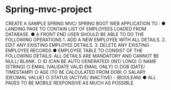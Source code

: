 # Spring-mvc-project
CREATE A SAMPLE SPRING MVC/ SPRING BOOT WEB APPLICATION TO : ● LANDING PAGE TO CONTAIN LIST OF EMPLOYEES LOADED FROM DATABASE. ● A FRONT END USER SHOULD BE ABLE TO DO THE FOLLOWING OPERATIONS 1. ADD A NEW EMPLOYEE WITH ALL DETAILS. 2. EDIT ANY EXISTING EMPLOYEE DETAILS. 3. DELETE ANY EXISTING EMPLOYEE RECORDS ● EMPLOYEE TABLE TO CONSIST OF THE FOLLOWING DETAILS: ALL DETAILS ARE MANDATORY AND CANNOT BE NULL/ BLANK. ○ ID (CAN BE AUTO GENERATED) (INT/ LONG) ○ NAME (STRING) ○ EMAIL (VALIDATE VALID EMAIL ONLY) ○ DOB (DATE/ TIMESTAMP) ○ AGE (TO BE CALCULATED FROM DOB) ○ SALARY (DECIMAL VALUE) ○ STATUS (ACTIVE/ INACTIVE) - (BOOLEAN) ● ALL PAGES TO BE MOBILE RESPONSIVE AS MUCH AS POSSIBLE.
